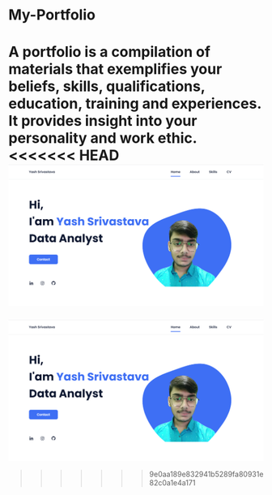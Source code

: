 # My-Portfolio
A portfolio is a compilation of materials that exemplifies your beliefs, skills, qualifications, education, training and experiences. It provides insight into your personality and work ethic.
<<<<<<< HEAD
![preview img](/preview.png)
=======
![preview img](/preview.png)
>>>>>>> 9e0aa189e832941b5289fa80931e82c0a1e4a171

